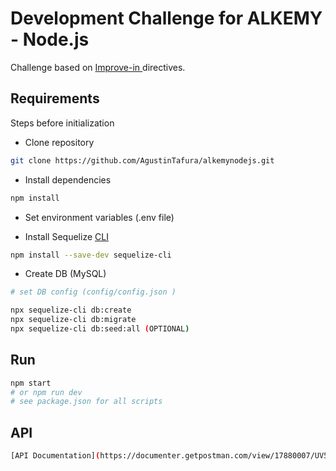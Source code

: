 # Development Challenge for ALKEMY - Node.js

Challenge based on [Improve-in
](https://drive.google.com/file/d/1XCUYgTFaE9uBNI-FqKDWIa4RCztooz_X/view ) directives.

## Requirements

Steps before initialization


- Clone repository
```bash
git clone https://github.com/AgustinTafura/alkemynodejs.git
```

- Install dependencies
```bash
npm install
```

- Set environment variables (.env file)

- Install Sequelize [CLI](https://www.npmjs.com/package/sequelize-cli)
```bash
npm install --save-dev sequelize-cli
```

- Create DB (MySQL)

```bash
# set DB config (config/config.json )

npx sequelize-cli db:create
npx sequelize-cli db:migrate
npx sequelize-cli db:seed:all (OPTIONAL)
```

## Run

```bash
npm start
# or npm run dev 
# see package.json for all scripts 
```

## API 
```bash
[API Documentation](https://documenter.getpostman.com/view/17880007/UV5TFKNX)

```


